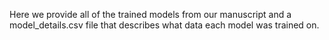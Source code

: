 Here we provide all of the trained models from our manuscript and a model_details.csv file that describes what data each model was trained on.
